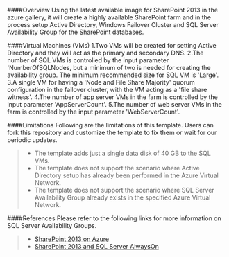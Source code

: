 ####Overview
Using the latest available image for SharePoint 2013 in the azure gallery, it will create a highly available SharePoint farm and in the process setup Active Directory, Windows Failover Cluster and SQL Server Availability Group for the SharePoint databases.

####Virtual Machines (VMs)
1.Two VMs will be created for setting Active Directory and they will act as the primary and secondary DNS. 
2.The number of SQL VMs is controlled by the input parameter 'NumberOfSQLNodes, but a minimum of two is needed for creating the availability group. The minimum recommended size for SQL VM is 'Large'.
3.A single VM for having a 'Node and File Share Majority' quorum configuration in the failover cluster, with the VM acting as a 'file share witness'.
4.The number of app server VMs in the farm is controlled by the input parameter 'AppServerCount'.
5.The number of web server VMs in the farm is controlled by the input parameter 'WebServerCount'.

####Limitations
Following are the limitations of this template. Users can fork this repository and customize the template to fix them or wait for our periodic updates.
> - The template adds just a single data disk of 40 GB to the SQL VMs.
> - The template does not support the scenario where Active Directory setup has already been performed in the Azure Virtual Network.
> - The template does not support the scenario where SQL Server Availability Group already exists in the specified Azure Virtual Network.

####References
Please refer to the following links for more information on SQL Server Availability Groups.
> - [SharePoint 2013 on Azure](http://msdn.microsoft.com/en-us/library/dn275958.aspx)
> - [SharePoint 2013 and SQL Server AlwaysOn](http://blogs.msdn.com/b/sambetts/archive/2013/04/24/sharepoint-2013-and-sql-server-alwayson-high-availability-sharepoint.aspx)

